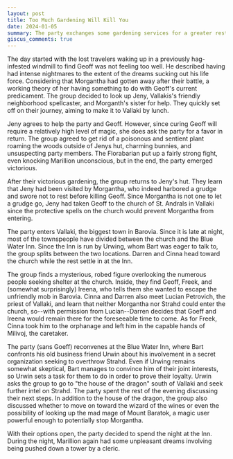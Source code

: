 ```yaml
---
layout: post
title: Too Much Gardening Will Kill You
date: 2024-01-05
summary: The party exchanges some gardening services for a greater restoration
giscus_comments: true
---
```


The day started with the lost travelers waking up in a previously hag-infested windmill to find Geoff was not feeling too well. He described having had intense nightmares to the extent of the dreams sucking out his life force. Considering that Morgantha had gotten away after their battle, a working theory of her having something to do with Geoff's current predicament. The group decided to look up Jeny, Vallakis's friendly neighborhood spellcaster, and Morganth's sister for help. They quickly set off on their journey, aiming to make it to Vallaki by lunch.

Jeny agrees to help the party and Geoff. However, since curing Geoff will require a relatively high level of magic, she does ask the party for a favor in return. The group agreed to get rid of a poisonous and sentient plant roaming the woods outside of Jenys hut, charming bunnies, and unsuspecting party members. The Florabarian put up a fairly strong fight, even knocking Marillion unconscious, but in the end, the party emerged victorious.

After their victorious gardening, the group returns to Jeny's hut. They learn that Jeny had been visited by Morgantha, who indeed harbored a grudge and swore not to rest before killing Geoff. Since Morgantha is not one to let a grudge go, Jeny had taken Geoff to the church of St. Andrals in Vallaki since the protective spells on the church would prevent Morgantha from entering.

The party enters Vallaki, the biggest town in Barovia. Since it is late at night, most of the townspeople have divided between the church and the Blue Water Inn. Since the Inn is run by Urwing, whom Bart was eager to talk to, the group splits between the two locations. Darren and Cinna head toward the church while the rest settle in at the Inn.

The group finds a mysterious, robed figure overlooking the numerous people seeking shelter at the church. Inside, they find Geoff, Freek, and (somewhat surprisingly) Ireena, who tells them she wanted to escape the unfriendly mob in Barovia. Cinna and Darren also meet Lucian Petrovich, the priest of Vallaki, and learn that neither Morgantha nor Strahd could enter the church, so--with permission from Lucian--Darren decides that Goeff and Ireena would remain there for the foreseeable time to come. As for Freek, Cinna took him to the orphanage and left him in the capable hands of Milivoj, the caretaker.

The party (sans Goeff) reconvenes at the Blue Water Inn, where Bart confronts his old business friend Urwin about his involvement in a secret organization seeking to overthrow Strahd. Even if Urwing remains somewhat skeptical, Bart manages to convince him of their joint interests, so Urwin sets a task for them to do in order to prove their loyalty. Urwin asks the group to go to "the house of the dragon" south of Vallaki and seek further intel on Strahd. The party spent the rest of the evening discussing their next steps. In addition to the house of the dragon, the group also discussed whether to move on toward the wizard of the wines or even the possibility of looking up the mad mage of Mount Baratok, a magic user powerful enough to potentially stop Morgantha.

With their options open, the party decided to spend the night at the Inn. During the night, Marillion again had some unpleasant dreams involving being pushed down a tower by a cleric.
